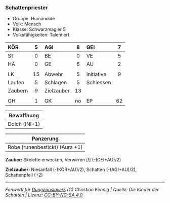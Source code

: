 ### Schattenpriester

- Gruppe: Humanoide
- Volk: Mensch
- Klasse: Schwarzmagier 5
- Volksfähigkeiten: Talentiert

| KÖR     |  5  | AGI        |  8  | GEI        |  7  |
| :------ | :-: | :--------- | :-: | :--------- | :-: |
| ST      |  0  | BE         |  0  | VE         |  5  |
| HÄ      |  0  | GE         |  6  | AU         |  2  |
|         |     |            |     |            |     |
| LK      | 15  | Abwehr     |  5  | Initiative |  9  |
| Laufen  |  5  | Schlagen   |  5  | Schiessen  |     |
| Zaubern |  9  | Zielzauber | 13  |            |     |
|         |     |            |     |            |     |
| GH      |  1  | GK         | no  | EP         | 62  |

|  Bewaffnung   |
| :-----------: |
| Dolch (INI+1) |

|           Panzerung            |
| :----------------------------: |
| Robe (runenbestickt) (Aura +1) |

**Zauber:** Skelette erwecken, Verwirren [!] (-(GEI+AU)/2)

**Zielzauber:** Niesanfall (-(KÖR+AU)/2), Schatten (-(AGI+AU)/2), Schattenpfeil (+2)

---

_Fanwerk für [Dungeonslayers](https://www.dungeonslayers.net/) (C) Christian Kennig | Quelle: Die Kinder der Schatten | Lizenz: [CC-BY-NC-SA 4.0](https://creativecommons.org/licenses/by-nc-sa/4.0/deed.de)_
